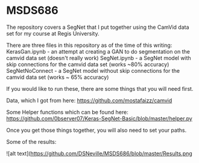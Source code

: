 # MSDS686
The repository covers a SegNet that I put together using the CamVid data set for my course at Regis University.

There are three files in this repository as of the time of this writing:
KerasGan.ipynb - an attempt at creating a GAN to do segmentation on the camvid data set (doesn't really work)
SegNet.ipynb - a SegNet model with skip connections for the camvid data set (works ~80% accuracy)
SegNetNoConnect - a SegNet model without skip connections for the camvid data set (works ~ 65% accuracy)

If you would like to run these, there are some things that you will need first.

Data, which I got from here:
  https://github.com/mostafaizz/camvid
  
Some Helper functions which can be found here:
  https://github.com/0bserver07/Keras-SegNet-Basic/blob/master/helper.py
  
Once you get those things together, you will also need to set your paths.

Some of the results:

![alt text](https://github.com/DSNeville/MSDS686/blob/master/Results.png
